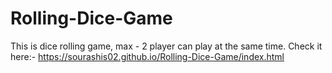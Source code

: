 # Rolling-Dice-Game
This is dice rolling game, max - 2 player can play at  the same time.
Check it here:- https://sourashis02.github.io/Rolling-Dice-Game/index.html
